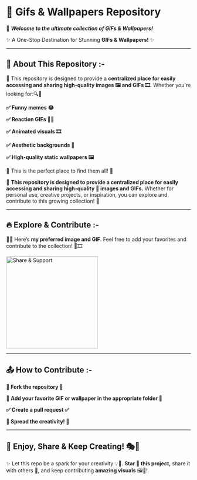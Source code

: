 <h1> 🎨 Gifs & Wallpapers Repository </h1>

📂 **_Welcome to the ultimate collection of GIFs & Wallpapers!_**

✨ A One-Stop Destination for Stunning **GIFs & Wallpapers!** ✨

---

## 📌 About This Repository :-

📁 This repository is designed to provide a **centralized place for easily accessing and sharing high-quality images 🖼️ and GIFs 🎞️.** Whether you're looking for:🔍📸

**✅ Funny memes 😂**

**✅ Reaction GIFs 🤔😲**

**✅ Animated visuals 🎞️**

**✅ Aesthetic backgrounds 🌅**

**✅ High-quality static wallpapers 🖼️**

🚀 This is the perfect place to find them all! 🚀

📌 **This repository is designed to provide a centralized place for easily accessing and sharing high-quality 🎨 images and GIFs.** Whether for personal use, creative projects, or inspiration, you can explore and contribute to this growing collection! 🌟

---

## 🔥 Explore & Contribute :-

📸✨ Here’s **my preferred image and GIF**. Feel free to add your favorites and contribute to the collection! 🎨🎞️

 <img src="https://media.giphy.com/media/jt7bAtEijhurm/giphy.gif" width="250" alt="Share & Support"/> 

---

## 📤 How to Contribute :-
 
**🍴 Fork the repository 🍴**

**📁 Add your favorite GIF or wallpaper in the appropriate folder 📁**

**✅ Create a pull request ✅**

**🎨 Spread the creativity! 🎨**

---

## 🚀 Enjoy, Share & Keep Creating! 🎭🎨

✨ Let this repo be a spark for your creativity 💡🎨.
**Star 🌟 this project,** share it with others 🔄, and keep contributing **amazing visuals** 🖼️🚀!
